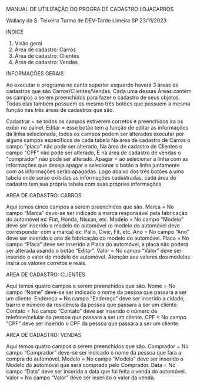 MANUAL DE UTILIZAÇÃO
DO PROGRA DE CADASTRO 
LOJACARROS

Wallacy da S. Teixeira
Turma de DEV-Tarde 
Limeira   SP                                            23/11/2023

INDICE

1.	Visão geral
2.	Área de cadastro: Carros
3.	Área de cadastro: Clientes
4.	Área de cadastro: Vendas

INFORMAÇÕES GERAIS

Ao executar o programa no canto superior esquerdo haverá 3 áreas de cadastros que são Carros/Clientes/Vendas. Cada uma dessas Áreas contém os campos a serem preenchidos para fazer o cadastro de seus objetos.
Todas elas também possuem os mesmo três botões que possuem a mesma função nas três áreas de cadastros que são.

Cadastrar = se todos os campos estiverem corretos e preenchidos ira os exibir no painel.
Editar = esse botão tem a função de editar as informações da linha selecionada, todos os campos podem ser alterados executar por alguns campos específicos de cada tabela 
Na área de cadastro de Carros o campo "placa" não pode ser alterado, 
Na área de cadastro de Clientes o campo "CPF" não pode ser alterado,
E na área de cadastro de vendas o "comprador" não pode ser alterado.
Apagar = ao selecionar a linha com as informações que deseja apagar e selecionar o botão a linha juntamente com as informações serão apagadas.
Logo abaixo dos três botões a uma tabela onde serão exibidas as informações cadastradas, cada área de cadastro tem sua própria tabela com suas próprias informações.

AREA DE CADASTRO: CARROS

Aqui temos cinco campos a serem preenchidos que são.
Marca = No campo “Marca” deve-se ser indicado a marca responsável pela fabricação do automóvel ex: Fiat, Honda, Nissan, etc.
Modelo = No campo “Modelo” deve ser inserido o modelo do automóvel (o modelo do automóvel deve corresponder com a marca) ex: Palio, Civic, Fit, etc.
Ano = No campo “Ano” deve ser inserido o ano de fabricação do modelo do automóvel.
Placa = No campo “Placa” deve ser inserido a Placa do automóvel, a placa não poderá ser alterada usando o botão “Editar”.
Valor = No campo “Valor” deve ser inserido o valor do modelo do automóvel. Atenção aos valores dos modelos insira os valores corretos e reais.

AREA DE CADASTRO: CLIENTES

Aqui temos quatro campos a serem preenchidos que são.
Nome = No campo “Nome” deve-se ser indicado o nome da pessoa que passara a ser um cliente.
Endereço = No campo “Endereço” deve ser inserido a cidade, bairro e número da residência da pessoa que passara a ser um cliente.
Contato = No campo “Contato” deve ser inserido o número de telefone/celular da pessoa que passara a ser um cliente.
CPF = No campo “CPF” deve ser inserido o CPF da pessoa que passara a ser um cliente.

AREA DE CADASTRO: VENDAS

Aqui temos quatro campos a serem preenchidos que são.
Comprador = No campo “Comprador” deve-se ser indicado o nome da pessoa que fara a compra do automóvel.
Modelo = No campo “Modelo” deve ser inserido o Modelo do automóvel que será comprado pelo Comprador.
Data = No campo “Data” deve ser inserida a data que foi feita a venda do automóvel.
Valor = No campo “Valor” deve ser inserido o valor da venda.
